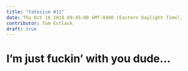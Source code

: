 ```yaml
---
title: "Yatesism #11"
date: Thu Oct 18 2018 09:45:00 GMT-0400 (Eastern Daylight Time),
contributor: Tom Estlack
draft: true
---
```

# I’m just fuckin’ with you dude…
